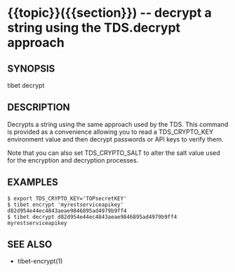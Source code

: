 {{topic}}({{section}}) -- decrypt a string using the TDS.decrypt approach
=============================================

## SYNOPSIS

tibet decrypt <string>

## DESCRIPTION

Decrypts a string using the same approach used by the TDS. This command is
provided as a convenience allowing you to read a TDS_CRYPTO_KEY environment
value and then decrypt passwords or API keys to verify them.

Note that you can also set TDS_CRYPTO_SALT to alter the salt value used for the
encryption and decryption processes.

## EXAMPLES

    $ export TDS_CRYPTO_KEY='TOPsecretKEY'
    $ tibet encrypt 'myrestserviceapikey'
    d82d954e44ec4843aeae9846895ad4979b9ff4
    $ tibet decrypt d82d954e44ec4843aeae9846895ad4979b9ff4
    myrestserviceapikey

## SEE ALSO

  * tibet-encrypt(1)

